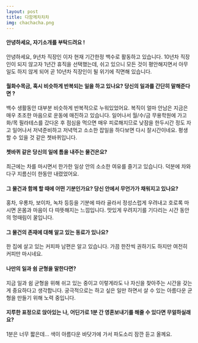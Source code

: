 ```yaml
---
layout: post
title: 다함께차차차
img: chachacha.png 
---
```



#### 안녕하세요, 자기소개를 부탁드려요 !

안녕하세요, 9년차 직장인 이자 현재 기간한정 백수로 활동하고 있습니다. 10년차 직장인이 되지 않고자 1년간 휴직을 선택했는데,  쉬고 있으니 모든 것이 평안해지면서 아무 일도 하지 않게 되어 곧 10년차 직장인이 될 위기에 직면해 있습니다.

#### 월화수목금, 혹시 비슷하게 반복되는 일을 하고 있나요? 당신의 일과를 간단히 말해준다면 ?

백수 생활동안 대부분 비슷하게 반복적으로 누워있었어요. 복직이 얼마 안남은 지금은 매우 초조한 마음으로 운동에 매진하고 있습니다. 일어나서 월/수/금 무용학원에 가고 화/목 필라테스를 갔다온 후 점심을 먹으면 매우 피로해지므로 낮잠을 한두시간 정도 자고 일어나서 저녁준비하고 저녁먹고 소소한 잡일을 하다보면 다시 잘시간이네요. 평생 할 수 있을 것 같은 쳇바퀴입니다.

#### 쳇바퀴 같은 당신의 일에 틈을 내주는 물건은요?

최근에는 차를 마시면서 한가한 일상 안의 소소한 여유를 즐기고 있습니다. 덕분에 차와 다구 지름신이 한동안 내렸었어요.

#### 그 물건과 함께 할 때에 어떤 기분인가요? 당신 안에서 무언가가 채워지고 있나요?

홍차, 우롱차, 보이차, 녹차 등등을 기분에 따라 골라서 정성스럽게 우려내고 호로록 마시면 온몸과 마음이 다 따뜻해지는 느낌입니다. 맛있게 우려지기를 기다리는 시간 동안의 멍때림이 꿀입니다.

#### 그 물건의 존재에 대해 알고 있는 동료가 있나요?

한 집에 살고 있는 커피파 남편은 알고 있습니다. 가끔 한잔씩 권하기도 하지만 여전히 커피만 마시네요.

#### 나만의 일과 쉼 균형을 말한다면?

지금 일과 쉼 균형을 위해 쉬고 있는 중이고 이렇게라도 나 자신을 찾아주는 시간을 갖는게 중요하다고 생각합니다. 궁극적으로는 하고 싶은 일만 하면서 살 수 있는 아름다운 균형을 만들기 위해 노력 중입니다.

#### 지루한 표정으로 앉아있는 나, 어딘가로 1분 간 영혼보내기를 해줄 수 있다면 무얼하실래요?

1분은 너무 짧은데... 색이 아름다운 바닷가에 가서 파도소리 잠깐 듣고 올께요.
